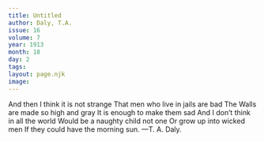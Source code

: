 ```yaml
---
title: Untitled
author: Daly, T.A.
issue: 16
volume: 7
year: 1913
month: 18
day: 2
tags:
layout: page.njk
image:
---
```

And then I think it is not strange   That men who live in jails are bad    The Walls are made so high and gray    It is enough to make them sad    And I don’t think in all the world    Would be a naughty child not one    Or grow up into wicked men    If they could have the morning sun.    —T. A. Daly. 




